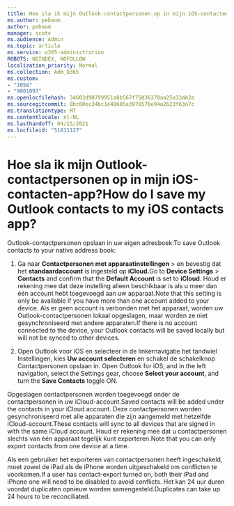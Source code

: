 ```yaml
---
title: Hoe sla ik mijn Outlook-contactpersonen op in mijn iOS-contacten-app?
ms.author: pebaum
author: pebaum
manager: scotv
ms.audience: Admin
ms.topic: article
ms.service: o365-administration
ROBOTS: NOINDEX, NOFOLLOW
localization_priority: Normal
ms.collection: Adm_O365
ms.custom:
- "3058"
- "9001097"
ms.openlocfilehash: 34603d90799951a8b567f75036370aa25a33ab2e
ms.sourcegitcommit: 8bc60ec34bc1e40685e3976576e04a2623f63a7c
ms.translationtype: MT
ms.contentlocale: nl-NL
ms.lasthandoff: 04/15/2021
ms.locfileid: "51811127"
---
```

# <a name="how-do-i-save-my-outlook-contacts-to-my-ios-contacts-app"></a><span data-ttu-id="e60f3-102">Hoe sla ik mijn Outlook-contactpersonen op in mijn iOS-contacten-app?</span><span class="sxs-lookup"><span data-stu-id="e60f3-102">How do I save my Outlook contacts to my iOS contacts app?</span></span>

<span data-ttu-id="e60f3-103">Outlook-contactpersonen opslaan in uw eigen adresboek:</span><span class="sxs-lookup"><span data-stu-id="e60f3-103">To save Outlook contacts to your native address book:</span></span>
 
1. <span data-ttu-id="e60f3-104">Ga naar **Contactpersonen met apparaatinstellingen**  >   en bevestig dat het **standaardaccount** is ingesteld op **iCloud.**</span><span class="sxs-lookup"><span data-stu-id="e60f3-104">Go to **Device Settings** > **Contacts** and confirm that the **Default Account** is set to **iCloud**.</span></span> <span data-ttu-id="e60f3-105">Houd er rekening mee dat deze instelling alleen beschikbaar is als u meer dan één account hebt toegevoegd aan uw apparaat.</span><span class="sxs-lookup"><span data-stu-id="e60f3-105">Note that this setting is only be available if you have more than one account added to your device.</span></span> <span data-ttu-id="e60f3-106">Als er geen account is verbonden met het apparaat, worden uw Outlook-contactpersonen lokaal opgeslagen, maar worden ze niet gesynchroniseerd met andere apparaten.</span><span class="sxs-lookup"><span data-stu-id="e60f3-106">If there is no account connected to the device, your Outlook contacts will be saved locally but will not be synced to other devices.</span></span>
 
2. <span data-ttu-id="e60f3-107">Open Outlook voor iOS en selecteer in de linkernavigatie het tandwiel Instellingen, kies **Uw account selecteren** en schakel de schakelknop Contactpersonen opslaan in. </span><span class="sxs-lookup"><span data-stu-id="e60f3-107">Open Outlook for iOS, and in the left navigation, select the Settings gear, choose **Select your account**, and turn the **Save Contacts** toggle ON.</span></span>
 
<span data-ttu-id="e60f3-108">Opgeslagen contactpersonen worden toegevoegd onder de contactpersonen in uw iCloud-account.</span><span class="sxs-lookup"><span data-stu-id="e60f3-108">Saved contacts will be added under the contacts in your iCloud account.</span></span> <span data-ttu-id="e60f3-109">Deze contactpersonen worden gesynchroniseerd met alle apparaten die zijn aangemeld met hetzelfde iCloud-account.</span><span class="sxs-lookup"><span data-stu-id="e60f3-109">These contacts will sync to all devices that are signed in with the same iCloud account.</span></span> <span data-ttu-id="e60f3-110">Houd er rekening mee dat u contactpersonen slechts van één apparaat tegelijk kunt exporteren.</span><span class="sxs-lookup"><span data-stu-id="e60f3-110">Note that you can only export contacts from one device at a time.</span></span>
 
<span data-ttu-id="e60f3-111">Als een gebruiker het exporteren van contactpersonen heeft ingeschakeld, moet zowel de iPad als de iPhone worden uitgeschakeld om conflicten te voorkomen.</span><span class="sxs-lookup"><span data-stu-id="e60f3-111">If a user has contact-export turned on, both their iPad and iPhone one will need to be disabled to avoid conflicts.</span></span> <span data-ttu-id="e60f3-112">Het kan 24 uur duren voordat duplicaten opnieuw worden samengesteld.</span><span class="sxs-lookup"><span data-stu-id="e60f3-112">Duplicates can take up 24 hours to be reconciliated.</span></span>